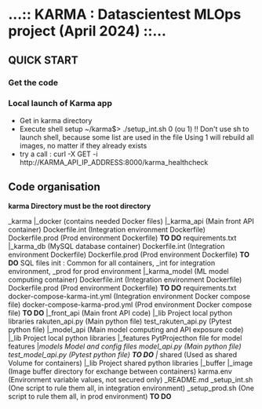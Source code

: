 # ...:: KARMA : Datascientest MLOps project (April 2024) ::...

## QUICK START

### Get the code

### Local launch of Karma app
- Get in karma directory
- Execute shell setup ~/karma$> ./setup_int.sh 0 (ou 1) !! Don't use sh to launch shell, because some list are used in the file
Using 1 will rebuild all images, no matter if they already exists
- try a call : curl -X GET -i http://KARMA_API_IP_ADDRESS:8000/karma_healthcheck

## Code organisation

**karma Directory must be the root directory**

_karma
    |_docker (contains needed Docker files)
        |_karma_api (Main front API container)
            Dockerfile.int (Integration environment Dockerfile)
            Dockerfile.prod (Prod environment Dockerfile) **TO DO**
            requirements.txt
        |_karma_db (MySQL database container)
            Dockerfile.int (Integration environment Dockerfile)
            Dockerfile.prod (Prod environment Dockerfile) **TO DO**
            SQL files init : Common for all containers, _int for integration environment, _prod for prod environment
        |_karma_model (ML model computing container)
            Dockerfile.int (Integration environment Dockerfile)
            Dockerfile.prod (Prod environment Dockerfile) **TO DO**
            requirements.txt
        docker-compose-karma-int.yml (Integration environment Docker compose file)
        docker-compose-karma-prod.yml (Prod environment Docker compose file) **TO DO**
    |_front_api (Main front API code)
        |_lib
            Project local python libraries
        rakuten_api.py (Main python file)
        test_rakuten_api.py (Pytest python file)
    |_model_api (Main model computing and API exposure code)
        |_lib
            Project local python libraries
        |_features
            PytProjecthon file for model features
        |_models
            Model and config files
        model_api.py (Main python file)
        test_model_api.py (Pytest python file) **TO DO**
    |_ shared (Used as shared Volume for containers)
        |_lib 
            Project shared python libraries
        |_buffer
            |_image (Image buffer directory for exchange between containers)
        karma.env (Environment variable values, not secured only)
    _README.md 
    _setup_int.sh (One script to rule them all, in integration environment)
    _setup_prod.sh (One script to rule them all, in prod environment) **TO DO**